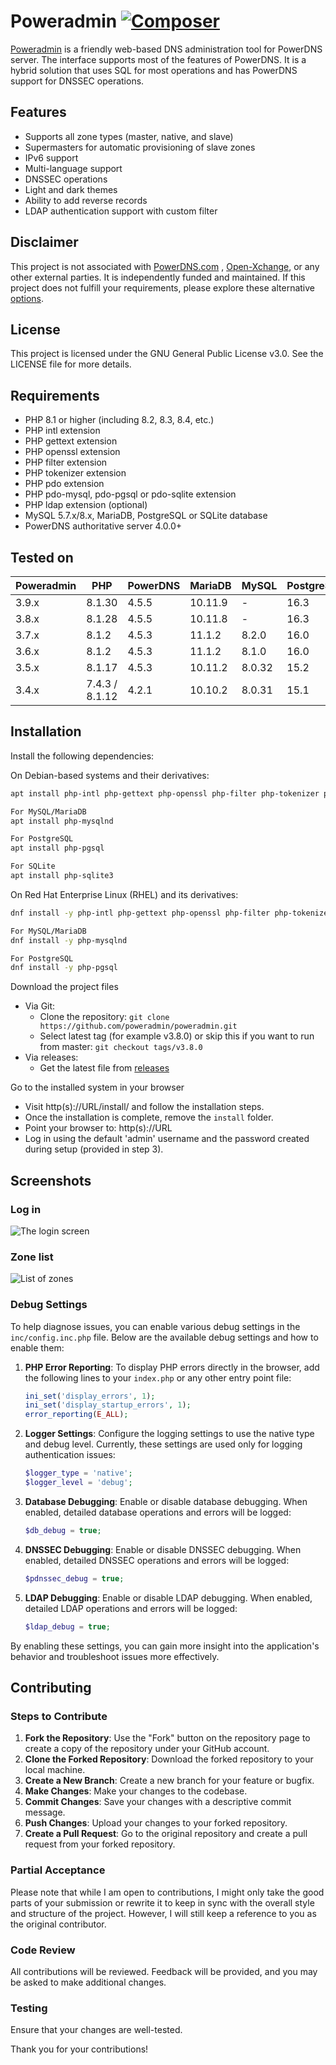 # Poweradmin [![Composer](https://github.com/poweradmin/poweradmin/actions/workflows/php.yml/badge.svg)](https://github.com/poweradmin/poweradmin/actions/workflows/php.yml)

[Poweradmin](https://www.poweradmin.org) is a friendly web-based DNS administration tool for PowerDNS server. The
interface supports most of
the features of PowerDNS. It is a hybrid solution that uses SQL for most operations and has PowerDNS support for DNSSEC
operations.

## Features

- Supports all zone types (master, native, and slave)
- Supermasters for automatic provisioning of slave zones
- IPv6 support
- Multi-language support
- DNSSEC operations
- Light and dark themes
- Ability to add reverse records
- LDAP authentication support with custom filter

## Disclaimer

This project is not associated with [PowerDNS.com](https://www.powerdns.com/index.html)
, [Open-Xchange](https://www.open-xchange.com), or any other external parties.
It is independently funded and maintained. If this project does not fulfill your requirements, please explore these
alternative [options](https://github.com/PowerDNS/pdns/wiki/WebFrontends).

## License

This project is licensed under the GNU General Public License v3.0. See the LICENSE file for more details.

## Requirements

* PHP 8.1 or higher (including 8.2, 8.3, 8.4, etc.)
* PHP intl extension
* PHP gettext extension
* PHP openssl extension
* PHP filter extension
* PHP tokenizer extension
* PHP pdo extension
* PHP pdo-mysql, pdo-pgsql or pdo-sqlite extension
* PHP ldap extension (optional)
* MySQL 5.7.x/8.x, MariaDB, PostgreSQL or SQLite database
* PowerDNS authoritative server 4.0.0+

## Tested on

| Poweradmin | PHP            | PowerDNS | MariaDB | MySQL  | PostgreSQL | SQLite |
|------------|----------------|----------|---------|--------|------------|--------|
| 3.9.x      | 8.1.30         | 4.5.5    | 10.11.9 | -      | 16.3       | 3.45.3 |
| 3.8.x      | 8.1.28         | 4.5.5    | 10.11.8 | -      | 16.3       | 3.45.3 |
| 3.7.x      | 8.1.2          | 4.5.3    | 11.1.2  | 8.2.0  | 16.0       | 3.40.1 |
| 3.6.x      | 8.1.2          | 4.5.3    | 11.1.2  | 8.1.0  | 16.0       | 3.40.1 |
| 3.5.x      | 8.1.17         | 4.5.3    | 10.11.2 | 8.0.32 | 15.2       | 3.34.1 |
| 3.4.x      | 7.4.3 / 8.1.12 | 4.2.1    | 10.10.2 | 8.0.31 | 15.1       | 3.34.1 |

## Installation

Install the following dependencies:

On Debian-based systems and their derivatives:

```sh
apt install php-intl php-gettext php-openssl php-filter php-tokenizer php-pdo

For MySQL/MariaDB
apt install php-mysqlnd

For PostgreSQL
apt install php-pgsql

For SQLite
apt install php-sqlite3
```

On Red Hat Enterprise Linux (RHEL) and its derivatives:

```sh
dnf install -y php-intl php-gettext php-openssl php-filter php-tokenizer php-pdo

For MySQL/MariaDB
dnf install -y php-mysqlnd

For PostgreSQL
dnf install -y php-pgsql
```

Download the project files

* Via Git:
    * Clone the repository: ```git clone https://github.com/poweradmin/poweradmin.git```
    * Select latest tag (for example v3.8.0) or skip this if you want to run from master: ```git checkout tags/v3.8.0```
* Via releases:
    * Get the latest file from [releases](https://github.com/poweradmin/poweradmin/releases)

Go to the installed system in your browser

* Visit http(s)://URL/install/ and follow the installation steps.
* Once the installation is complete, remove the `install` folder.
* Point your browser to: http(s)://URL
* Log in using the default 'admin' username and the password created during setup (provided in step 3).

## Screenshots

### Log in

![The login screen](https://raw.githubusercontent.com/poweradmin/poweradmin.github.io/master/screenshots/ignite_login.png)

### Zone list

![List of zones](https://raw.githubusercontent.com/poweradmin/poweradmin.github.io/master/screenshots/ignite_zone_list.png)

### Debug Settings

To help diagnose issues, you can enable various debug settings in the `inc/config.inc.php` file. Below are the available
debug settings and how to enable them:

1. **PHP Error Reporting**: To display PHP errors directly in the browser, add the following lines to your `index.php`
   or any other entry point file:
    ```php
    ini_set('display_errors', 1);
    ini_set('display_startup_errors', 1);
    error_reporting(E_ALL);
    ```

2. **Logger Settings**: Configure the logging settings to use the native type and debug level. Currently, these settings
   are used only for logging authentication issues:
    ```php
    $logger_type = 'native';
    $logger_level = 'debug';
    ```

3. **Database Debugging**: Enable or disable database debugging. When enabled, detailed database operations and errors
   will be logged:
    ```php
    $db_debug = true;
    ```

4. **DNSSEC Debugging**: Enable or disable DNSSEC debugging. When enabled, detailed DNSSEC operations and errors will be
   logged:
    ```php
    $pdnssec_debug = true;
    ```

5. **LDAP Debugging**: Enable or disable LDAP debugging. When enabled, detailed LDAP operations and errors will be
   logged:
    ```php
    $ldap_debug = true;
    ```

By enabling these settings, you can gain more insight into the application's behavior and troubleshoot issues more
effectively.

## Contributing

### Steps to Contribute

1. **Fork the Repository**: Use the "Fork" button on the repository page to create a copy of the repository under your
   GitHub account.
2. **Clone the Forked Repository**: Download the forked repository to your local machine.
3. **Create a New Branch**: Create a new branch for your feature or bugfix.
4. **Make Changes**: Make your changes to the codebase.
5. **Commit Changes**: Save your changes with a descriptive commit message.
6. **Push Changes**: Upload your changes to your forked repository.
7. **Create a Pull Request**: Go to the original repository and create a pull request from your forked repository.

### Partial Acceptance

Please note that while I am open to contributions, I might only take the good parts of your submission or rewrite it to
keep in sync with the overall style and structure of the project. However, I will still keep a reference to you as the
original contributor.

### Code Review

All contributions will be reviewed. Feedback will be provided, and you may be asked to make additional changes.

### Testing

Ensure that your changes are well-tested.

Thank you for your contributions!
